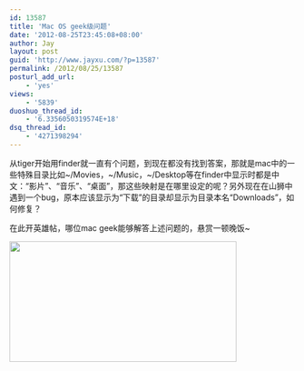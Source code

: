 ```yaml
---
id: 13587
title: 'Mac OS geek级问题'
date: '2012-08-25T23:45:08+08:00'
author: Jay
layout: post
guid: 'http://www.jayxu.com/?p=13587'
permalink: /2012/08/25/13587
posturl_add_url:
    - 'yes'
views:
    - '5839'
duoshuo_thread_id:
    - '6.3356050319574E+18'
dsq_thread_id:
    - '4271398294'
---
```


从tiger开始用finder就一直有个问题，到现在都没有找到答案，那就是mac中的一些特殊目录比如~/Movies，~/Music，~/Desktop等在finder中显示时都是中文：“影片”、“音乐”、“桌面”，那这些映射是在哪里设定的呢？另外现在在山狮中遇到一个bug，原本应该显示为“下载”的目录却显示为目录本名“Downloads”，如何修复？

在此开英雄帖，哪位mac geek能够解答上述问题的，悬赏一顿晚饭~

<a href="http://www.jayxu.com/log/wp-content/uploads/2012/08/Users_ijay_Music.png"><img class="alignnone size-medium wp-image-13588" title="_Users_ijay_Music" src="http://www.jayxu.com/log/wp-content/uploads/2012/08/Users_ijay_Music-400x212.png" alt="" width="400" height="212" /></a>

&nbsp;